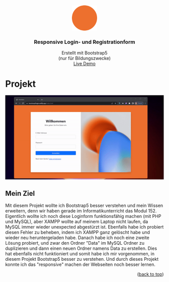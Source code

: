 <a name="readme-top"></a>

<br />
<div align="center">
  <a href="https://github.com/okadriu/Bootstrap-5-Login-Page">
    <img src="img/LoginFormLogo.png" alt="Logo" width="80" height="80">
  </a>

  <h3 align="center">Responsive Login- und Registrationform</h3>

  <p align="center">
    Erstellt mit Bootstrap5
    <br />
    (nur für Bildungszwecke) 
    <br />
    <a href="https://bootstrap5login.netlify.app/">Live Demo</a>
  </p>
</div>

# Projekt

<div align="center">
  <a href="https://bootstrap5login.netlify.app/">
  <img src="img/Demo.gif" alt="Demo" width="800">
  </a>
</div>

## Mein Ziel
Mit diesem Projekt wollte ich Bootstrap5 besser verstehen und mein Wissen erweitern, denn wir haben gerade im Informatikunterricht das Modul 152. 
Eigentlich wollte ich noch diese Loginform funktionsfähig machen (mit PHP und MySQL), aber XAMPP wollte auf meinem Laptop nicht laufen, da MySQL immer wieder unexpected abgestürzt ist. Ebenfalls habe ich probiert diesen Fehler zu beheben, indem ich XAMPP ganz gelöscht habe und wieder neu heruntergeladen habe. Danach habe ich noch eine zweite Lösung probiert, und zwar den Ordner "Data" im MySQL Ordner zu duplizieren und dann einen neuen Ordner namens Data zu erstellen. Dies hat ebenfalls nicht funktioniert und somit habe ich mir vorgenommen, in diesem Projekt Bootstrap5 besser zu verstehen. Und durch dieses Projekt konnte ich das "responsive" machen der Webseiten noch besser lernen.

<p align="right">(<a href="#readme-top">back to top</a>)</p>
